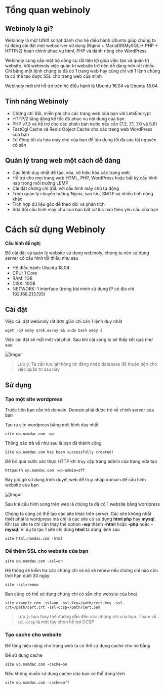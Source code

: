 # Tổng quan webinoly
## Webinoly là gì?
Webinoly là một UNIX script dành cho hệ điều hành Ubuntu giúp chúng ta tự động cài đặt một webserver sử dụng (Nginx + MariaDB(MySQL)+ PHP + HTTP/2) hoàn chỉnh phục vụ html, PHP và dành riêng cho WordPress

Webinoly cung cấp một bộ công cụ rất tiện lợi giúp việc tạo và quản trị website. Với webinoly việc quản trị website trở nên dễ dàng hơn rất nhiều. Chỉ bằng một lệnh chúng ta đã có 1 trang web hay cũng chỉ với 1 lệnh chúng ta có thể tạo được SSL cho trang web của mình

Webinoly mới chỉ hỗ trợ trên hệ điều hành là Ubuntu 16.04 và Ubuntu 18.04

## Tính năng Webinoly
 * Chứng chỉ SSL miễn phí cho các trang web của bạn với LetsEncrypt
 * HTTP/2 tăng đáng kể tốc độ phục vụ nội dung của bạn
 * PHP v7.3 và hỗ trợ cho các phiên bản trước nếu cần (7.2, 7.1, 7.0 và 5.6)
 * FastCgi Cache và Redis Object Cache cho các trang web WordPress của bạn
 * Tự động tối ưu hóa máy chủ của bạn để tận dụng tối đa các tài nguyên có sẵn

## Quản lý trang web một cách dễ dàng
 * Các lệnh duy nhất để tạo, xóa, vô hiệu hóa các trang web
 * Hỗ trợ cho mọi trang web HTML, PHP, WordPress hoặc bất kỳ cấu hình nào trong môi trường LEMP
 * Cài đặt chứng chỉ SSL với cấu hình máy chủ tự động
 * Trình quản lý chuyển hướng Nginx, sao lưu, SMTP và nhiều tính năng khác
 * Tích hợp dữ liệu gốc để theo dõi và phân tích
 * Sửa đổi cấu hình máy chủ của bạn bất cứ lúc nào theo yêu cầu của bạn


# Cách sử dụng Webinoly
**Cấu hình đề nghị**

Để cài đặt và quản lý website sử dụng webinoly, chúng ta nên sử dụng server có cấu hình tối thiểu như sau

  * Hệ điều hành: Ubuntu 18.04
  * CPU: 1 Core
  * RAM: 1GB
  * DISK: 10GB
  * NETWORK: 1 interface (trong bài mình sử dụng IP có địa chỉ 192.168.213.193)

## Cài đặt
Việc cài đặt webinoly rất đơn giản chỉ cần 1 lệnh duy nhất

`wget -qO weby qrok.es/wy && sudo bash weby 3`

Việc cài đặt sẽ mất một vài phút. Sau khi cài xong ta sẽ thấy kết quả như sau

![Imgur](https://i.imgur.com/th1ordD.png)

> Lưu ý: Ta cần lưu lại thông tin đăng nhập database để thuận tiện cho việc quản trị sau này

## Sử dụng

### Tạo một site wordpress
Trước tiên bạn cần trỏ domain. Domain phải được trỏ về chính server của bạn

Tạo ra site wordpress bằng một lệnh duy nhất

`site wp.namdac.com -wp`

Thông báo trả về như sau là bạn đã thành công

`Site wp.namdac.com has been successfully created!`

Để bỏ quả bước xác thực HTTP khi truy cập trang admin của trang vừa tạo

`httpauth wp.namdac.com -wp-admin=off`

Bây giờ gõ sử dụng trình duyệt web để truy nhập domain để cấu hình website của bạn

![Imgur](https://i.imgur.com/OdYOfWt.png)

Sau khi cấu hình xong trên web là chúng ta đã có 1 website bằng wordpress

Chúng ta cũng có thể tạo các site khác trên server. Các site không nhất thiết phải là wordpress mà chỉ là các site có sử dụng **html php** hay **mysql**. Khi tạo site ta chỉ cần thay thế option **-wp** thành **-html** hoặc **-php** hoặc **-mysql**. Ví dụ ta tạo 1 site chỉ dùng **html** ta dùng lệnh sau

`site html.namdac.com -html`

### Để thêm SSL cho website của bạn

`site wp.namdac.com -ssl=on`

Hệ thống sẽ kiểm tra các chứng chỉ và nó sẽ renew nếu chứng chỉ nào còn thời hạn dưới 30 ngày

`site -ssl=renew`

Bạn cũng có thể sử dụng chứng chỉ có sẵn cho website của bnaj

`site example.com -ssl=on -ssl-key=/path/cert.key -ssl-crt=/path/cert.crt -ssl-ocsp=/path/cert.pem`

> Lưu ý: bạn thay thế đường dẫn đến các chứng chỉ của bạn. Tham số `-ssl-ocsp` là một tùy chọn hỗ trợ OCSP

### Tạo cache cho website
Để tăng hiệu năng cho trang web ta có thể sử dụng cache cho nó bằng

Để sử dụng cache

`site wp.namdac.com -cache=on`

Nếu không muốn sử dụng cache nữa bạn có thể dùng lệnh

`site wp.namdac.com -cache=off`



